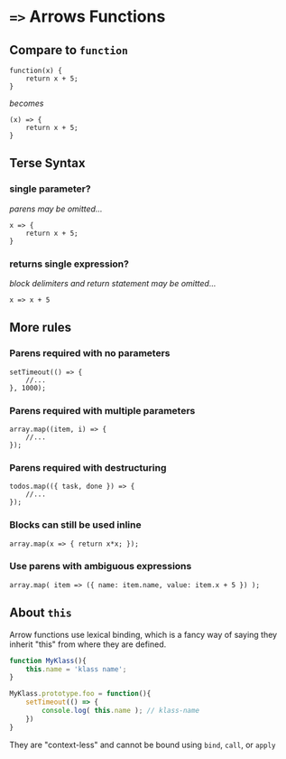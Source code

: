 
# `=>` Arrows Functions

## Compare to `function`

```
function(x) {
	return x + 5;
}
```
_becomes_

```
(x) => {
	return x + 5;
}
```
## Terse Syntax

### single parameter?
_parens may be omitted..._
```
x => {
	return x + 5;
}
```

### returns single expression? 
_block delimiters and return statement may be omitted..._

```
x => x + 5
```

## More rules

### Parens required with no parameters
```
setTimeout(() => {
	//...
}, 1000);
```

### Parens required with multiple parameters
```
array.map((item, i) => {
	//...
});
```

### Parens required with destructuring
```
todos.map(({ task, done }) => {
	//...
});
```

### Blocks can still be used inline
```
array.map(x => { return x*x; });
```

### Use parens with ambiguous expressions
```
array.map( item => ({ name: item.name, value: item.x + 5 }) );
```

## About `this`

Arrow functions use lexical binding, which is a fancy way
of saying they inherit "this" from where they are defined.

```js
function MyKlass(){
	this.name = 'klass name';
}

MyKlass.prototype.foo = function(){
	setTimeout(() => {
		console.log( this.name ); // klass-name
	})
}
```

They are "context-less" and cannot be bound using `bind`, `call`, or `apply`
